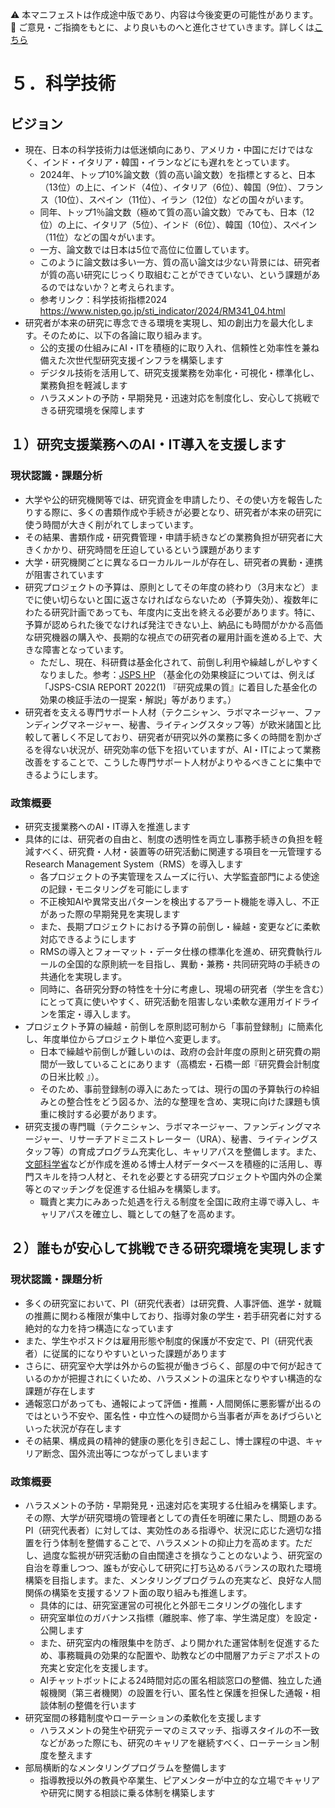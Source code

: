 ⚠️ 本マニフェストは作成途中版であり、内容は今後変更の可能性があります。  
💬 ご意見・ご指摘をもとに、より良いものへと進化させていきます。詳しくは[こちら](README.md#このマニフェスト自身もみんなの知恵を集めて改善していきます)

# ５．科学技術

## ビジョン

* 現在、日本の科学技術力は低迷傾向にあり、アメリカ・中国にだけではなく、インド・イタリア・韓国・イランなどにも遅れをとっています。
    * 2024年、トップ10%論文数（質の高い論文数）を指標とすると、日本（13位）の上に、インド（4位）、イタリア（6位）、韓国（9位）、フランス（10位）、スペイン（11位）、イラン（12位）などの国々がいます。
    * 同年、トップ1％論文数（極めて質の高い論文数）でみても、日本（12位）の上に、イタリア（5位）、インド（6位）、韓国（10位）、スペイン（11位）などの国々がいます。
    * 一方、論文数では日本は5位で高位に位置しています。
    * このように論文数は多い一方、質の高い論文は少ない背景には、研究者が質の高い研究にじっくり取組むことができていない、という課題があるのではないか？と考えられます。
    * 参考リンク：科学技術指標2024　https://www.nistep.go.jp/sti_indicator/2024/RM341_04.html
* 研究者が本来の研究に専念できる環境を実現し、知の創出力を最大化します。そのために、以下の各論に取り組みます。
    * 公的支援の仕組みにAI・ITを積極的に取り入れ、信頼性と効率性を兼ね備えた次世代型研究支援インフラを構築します
    * デジタル技術を活用して、研究支援業務を効率化・可視化・標準化し、業務負担を軽減します
    * ハラスメントの予防・早期発見・迅速対応を制度化し、安心して挑戦できる研究環境を保障します

## １）研究支援業務へのAI・IT導入を支援します

### 現状認識・課題分析

* 大学や公的研究機関等では、研究資金を申請したり、その使い方を報告したりする際に、多くの書類作成や手続きが必要となり、研究者が本来の研究に使う時間が大きく削がれてしまっています。  
* その結果、書類作成・研究費管理・申請手続きなどの業務負担が研究者に大きくかかり、研究時間を圧迫しているという課題があります  
* 大学・研究機関ごとに異なるローカルルールが存在し、研究者の異動・連携が阻害されています  
* 研究プロジェクトの予算は、原則としてその年度の終わり（3月末など）までに使い切らないと国に返さなければならないため（予算失効）、複数年にわたる研究計画であっても、年度内に支出を終える必要があります。特に、予算が認められた後でなければ発注できない上、納品にも時間がかかる高価な研究機器の購入や、長期的な視点での研究者の雇用計画を進める上で、大きな障害となっています。
  * ただし、現在、科研費は基金化されて、前倒し利用や繰越しがしやすくなりました。参考：[JSPS HP](https://www.jsps.go.jp/j-grantsinaid/01_seido/06_kikinka/index.html) （基金化の効果検証については、例えば「JSPS-CSIA REPORT 2022(1) 『研究成果の質』に着目した基金化の効果の検証手法の一提案・解説」等があります。）
* 研究者を支える専門サポート人材（テクニシャン、ラボマネージャー、ファンディングマネージャー、秘書、ライティングスタッフ等）が欧米諸国と比較して著しく不足しており、研究者が研究以外の業務に多くの時間を割かざるを得ない状況が、研究効率の低下を招いていますが、AI・ITによって業務改善をすることで、こうした専門サポート人材がよりやるべきことに集中できるようにします。

### 政策概要

* 研究支援業務へのAI・IT導入を推進します  
* 具体的には、研究者の自由と、制度の透明性を両立し事務手続きの負担を軽減すべく、研究費・人材・装置等の研究活動に関連する項目を一元管理するResearch Management System（RMS）を導入します  
  * 各プロジェクトの予実管理をスムーズに行い、大学監査部門による使途の記録・モニタリングを可能にします  
  * 不正検知AIや異常支出パターンを検出するアラート機能を導入し、不正があった際の早期発見を実現します  
  * また、長期プロジェクトにおける予算の前倒し・繰越・変更などに柔軟対応できるようにします  
  * RMSの導入とフォーマット・データ仕様の標準化を進め、研究費執行ルールの全国的な原則統一を目指し、異動・兼務・共同研究時の手続きの共通化を実現します。
  * 同時に、各研究分野の特性を十分に考慮し、現場の研究者（学生を含む）にとって真に使いやすく、研究活動を阻害しない柔軟な運用ガイドラインを策定・導入します。   
* プロジェクト予算の繰越・前倒しを原則認可制から「事前登録制」に簡素化し、年度単位からプロジェクト単位へ変更します。
  * 日本で繰越や前倒しが難しいのは、政府の会計年度の原則と研究費の期間が一致していることにあります（高橋宏・石橋一郎『研究費会計制度の日米比較 』）。
  * そのため、事前登録制の導入にあたっては、現行の国の予算執行の枠組みとの整合性をどう図るか、法的な整理を含め、実現に向けた課題も慎重に検討する必要があります。
* 研究支援の専門職（テクニシャン、ラボマネージャー、ファンディングマネージャー、リサーチアドミニストレーター（URA）、秘書、ライティングスタッフ等）の育成プログラム充実化し、キャリアパスを整備します。また、[文部科学省](https://www.mext.go.jp/)などが作成を進める博士人材データベースを積極的に活用し、専門スキルを持つ人材と、それを必要とする研究プロジェクトや国内外の企業等とのマッチングを促進する仕組みを構築します。
  * 職責と実力にみあった処遇を行える制度を全国に政府主導で導入し、キャリアパスを確立し、職としての魅了を高めます。

## ２）誰もが安心して挑戦できる研究環境を実現します

### 現状認識・課題分析

* 多くの研究室において、PI（研究代表者）は研究費、人事評価、進学・就職の推薦に関わる権限が集中しており、指導対象の学生・若手研究者に対する絶対的な力を持つ構造になっています  
* また、学生やポスドクは雇用形態や制度的保護が不安定で、PI（研究代表者）に従属的になりやすいといった課題があります  
* さらに、研究室や大学は外からの監視が働きづらく、部屋の中で何が起きているのかが把握されにくいため、ハラスメントの温床となりやすい構造的な課題が存在します  
* 通報窓口があっても、通報によって評価・推薦・人間関係に悪影響が出るのではという不安や、匿名性・中立性への疑問から当事者が声をあげづらいといった状況が存在します  
* その結果、構成員の精神的健康の悪化を引き起こし、博士課程の中退、キャリア断念、国外流出等につながってしまいます

### 政策概要

* ハラスメントの予防・早期発見・迅速対応を実現する仕組みを構築します。その際、大学が研究環境の管理者としての責任を明確に果たし、問題のあるPI（研究代表者）に対しては、実効性のある指導や、状況に応じた適切な措置を行う体制を整備することで、ハラスメントの抑止力を高めます。ただし、過度な監視が研究活動の自由闊達さを損なうことのないよう、研究室の自治を尊重しつつ、誰もが安心して研究に打ち込めるバランスの取れた環境構築を目指します。また、メンタリングプログラムの充実など、良好な人間関係の構築を支援するソフト面の取り組みも推進します。
  * 具体的には、研究室運営の可視化と外部モニタリングの強化します  
  * 研究室単位のガバナンス指標（離脱率、修了率、学生満足度）を設定・公開します  
  * また、研究室内の権限集中を防ぎ、より開かれた運営体制を促進するため、事務職員の効果的な配置や、助教などの中間層アカデミアポストの充実と安定化を支援します。  
  * AIチャットボットによる24時間対応の匿名相談窓口の整備、独立した通報機関（第三者機関）の設置を行い、匿名性と保護を担保した通報・相談体制の整備を行います  
* 研究室間の移籍制度やローテーションの柔軟化を支援します  
  * ハラスメントの発生や研究テーマのミスマッチ、指導スタイルの不一致などがあった際にも、研究のキャリアを継続すべく、ローテーション制度を整えます  
* 部局横断的なメンタリングプログラムを整備します  
  * 指導教授以外の教員や卒業生、ピアメンターが中立的な立場でキャリアや研究に関する相談に乗る体制を構築します
